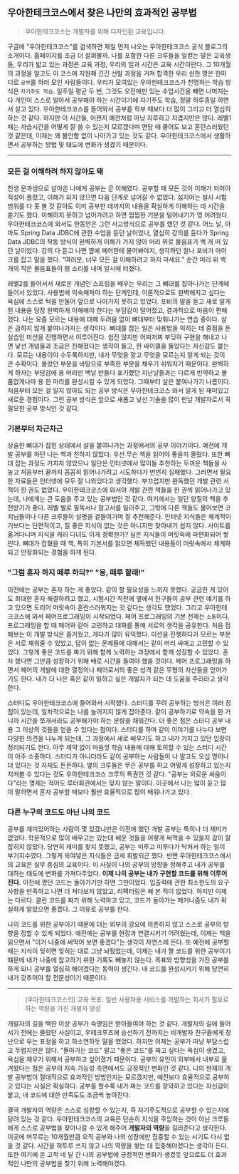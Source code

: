 ## 우아한테크코스에서 찾은 나만의 효과적인 공부법

> 우아한테크코스는 개발자를 위해 디자인된 교육입니다.

구글에 "우아한테크코스"를 검색하면 제일 먼저 나오는 우아한테크코스 공식 블로그의 소개이다. 홈페이지를 조금 더 살펴볼까. 나를 포함한 다른 크루들을 일컫는 말은 교육생들, 우리가 밟고 있는 과정은 교육 과정, 우리의 일과 시간은 교육 시간이란다. 그 10개월의 과정을 알고도 이 코스에 지원해 긴긴 선발 과정을 거쳐 합격한 우리 쉰한 명은 한마디로 `공부`를 하러 모인 사람들이다. 우리가 모여있는 우아한테크코스가 천명하는 학습 방식은 `자기주도 학습`.  일주일 평균 두 번, 그것도 오전에만 있는 수업시간을 빼면 나머지는 다 개인이 스스로 알아서 공부해야 하는 시간이기에 자기주도 학습, 정말 하루종일 하면서 살고 있다. 우아한테크코스를 들어와서 공부를 학부 때보다 더 많이 그리고 더 열심히 하는 것 같다. 하지만 이 시간들, 어쩐지 예전처럼 마냥 지루하고 지겹지만은 않다. 레벨1 때는 자습시간을 어떻게 잘 쓸 수 있는지 모르겠다며 면담 때 물어도 보고 혼란스러웠던 것 같은데, 이제는 꽤 불안함 없이 나아가고 있는 것도 같다. 우아한테크코스에서 생활하면서 공부하는 방법 및 태도에 변화가 생겼기 때문이다. 

---
### 모든 걸 이해하려 하지 않아도 돼

천생 문과생으로 살아온 나에게 공부는 곧 이해였다. 공부할 때 모든 것이 이해가 되어야 직성이 풀렸고, 이해가 되지 않으면 다음 단계로 넘어갈 수 없었다. 심지어는 설사 시험 범위를 다 못 볼 것 같아도 이미 공부한 데까지의 내용을 확실하게 이해하는 데 시간을 쏟기도 했다. 이해하지 못하고 넘어가려고 하면 찝찝한 기분을 털어내기가 영 어려웠다. 우아한테크코스에 와서도 한동안은 그런 사고방식으로 공부를 했던 것 같다. 어느 날, 아마도 Spring Data JDBC에 관한 수업을 듣던 날이었나, 열심히 강의를 듣다가 Spring Data JDBC의 작동 방식이 완벽하게 이해가 가지 않아 머리 위로 물음표가 백 개 떠 있던 날이었다. 강의 다 듣고 나면 옆에 페어한테 물어봐야지, 생각하던 찰나 포비가 마이크를 잡고 말을 했다. "여러분, 너무 모든 걸 이해하려고 하지 마세요." 순간 머리 위 백 개의 작은 물음표들이 펑 소리를 내며 일시에 터졌다.

레벨2를 들어서서 새로운 개념인 스프링을 배우는 우리는 그 뼈대를 잡아나가는 단계에 들어서 있었다. 사용법에 익숙해져야 하는 단계인데, 이론적으로도 완벽해지고 싶다는 욕심에 스스로 턱을 만들어 앞으로 나아가지 못하고 있었다. 포비의 말을 듣고 새로 알게 된 내용을 당장 완벽하게 이해해야 한다는 부담감이 덜어졌고, 결과적으로 마음이 편해졌다. 나는 요즘 모르는 내용에 대해 두려움 없이 뼈대부터 맞춰나가는 연습 중이다. 살은 급하지 않게 붙여나가자는 생각이다. 뼈대를 잡는 일은 사용법을 익히는 데 중점을 둔 실습인 미션을 진행하면서 이루어진다. 쉽진 않지만 어찌저찌 부딪혀 구현을 해내고 나면 낯선 개념들과 조금은 친해졌다는 생각이 들고, 한 싸이클을 돌았다는 자신감도 붙는다. 모르는 내용이야 수두룩하지만, 내가 무엇을 알고 무엇을 모르는지 알게 되는 것이 큰 수확이다. 몰랐던 부분을 바탕으로 부족한 부분을 채우기 쉬워지기 때문이다. 완벽하게 하자는 부담감에 용 머리만 백날 만들다 포기했던 지난날들과는 다르게 빈약하고 볼품없게나마 용 한 마리를 완성시킬 수 있게 되었다. 그때부터 살은 붙여나가기 나름이다. 처음부터 모든 걸 알지 않아도 되는 공부 방식은 우아한테크코스 와서 알게 된 재미있고 새로운 경험이다. 그런 공부 방식은 앞으로 새롭고 낯선 기술을 많이 만날 개발자로서 꼭 필요한 공부 방식인 것 같다.

### 기본부터 차근차근

상술한 뼈대가 잡힌 상태에서 살을 붙여나가는 과정에서의 공부 이야기이다. 예전에 개발 공부를 하던 나는 책과 친하지 않았다. 우선 무슨 책을 읽어야 좋을지 몰랐다. 또한 뼈대 잡는 과정도 거치지 않았으니 일단은 인터넷에서 많이들 추천하는 두꺼운 책들을 사놓고 처음부터 끝까지 꼼꼼히 읽어나가려고 시도하다가 번번히 실패했다. 그러면서 필요한 자료들은 인터넷에 모두 잘 나와있다고 생각했다. 부끄럽지만 완독했던 개발 관련 서적이 한 권도 없었다. 우아한테크코스에 와서야 개발 관련 책들을 한 권씩 읽어나가고 있는데, 나에게는 큰 도움을 주고 있는 공부법인 것 같다. 여기에서는 일단 양질의 책을 추천받기가 좋다. 레벨 별로 필독서나 참고서를 일러주고, 그밖에 다른 책들도 물어보면 코치님들이나 다른 크루들이 설명을 곁들여가며 잘 추천해준다. 인터넷 지식들은 체계적이기보다는 단편적이고, 질 좋은 지식이 없는 것은 아니지만 찾아내기 쉽지 않다. 사이트를 옮겨다니며 지식을 캐러 다녀도 이게 정확한가? 싶은 지식들이 머릿속에 파편화되어 쌓인다. 뼈대가 잡혔을 때 책, 특히 기본서를 읽으면 체득했던 내용들이 머릿속에서 체계화되고 안정화되는 경험을 하게 된다. 

### "그럼 혼자 하지 떼루 하듸?" "응, 떼루 할래!"

이전에는 공부는 혼자 하는 게 좋았다. 같이 할 필요성을 느끼지 못했다. 궁금한 게 있어도 최대한 혼자 해결하려고 했고, 시험시간 직전에 옆에서 친구들이 공부 관련 얘기를 하고 있으면 도리어 머릿속이 혼란스러워지는 것 같다는 생각도 했었다. 그리고 우아한테크코스에 와서 페어프로그래밍이 시작되었다. 페어 프로그래밍의 기본 전제는 `소통`이다. 프로그래밍을 할 때 페어와 같이 고민하고 대화를 통해 서로의 생각을 공유한다. 처음 접해보는 이 개발 방식은 즐거웠고, 게다가 많이 유익했다. 미션을 진행하다가 모르는 부분은 서로 채워줄 수 있었고, 답이 없는 문제들에 대해서는 같이 머리 싸매고 고민할 수 있었다. 그렇게 좋은 코드를 짜기 위해 함께 노력하는 과정에서 함께 성장할 수 있었다. 혼자 했다면 그만큼 성장하기 위해 배로 시간을 들여야 했을 것이다. 페어 프로그래밍을 하면서 페어의 개발에 대한 열정이나 페어로서의 좋은 성격 같은 무형의 자산들을 얻어가기도 한다. 내가 더 나은 혹은 같이 일하고 싶은 개발자가 되는 데 도움을 주리라고 생각한다.

스터디도 우아한테크코스에 들어와서 시작했다. 스터디를 꾸려 공부하는 방식은 여러 장점이 있는데, 일차적으로는 나를 늘어지지 않게 잡아준다. 같이 공부하기로 약속을 한 거니까 시간을 쪼개서라도 공부해가야 하는 분량을 채워간다. 더 좋은 점은 스터디 공부 내용 그 이상의 것들을 얻을 수 있다는 점이다. 스터디를 하며 같이 이야기를 나누다 보면 다양한 의견을 나누게 되는데, 그 과정에서 새로 배우기도 하고 내가 가지고 있던 입장이 정리되기도 한다. 아무 제약 없이 마음껏 학습 내용에 대해 토의할 수 있는 스터디 시간이 아주 소중하다. 스터디가 아니더라도 같이 공부하는 사람들이 나 말고도 오십 명이나 더 있다는 것 자체도 든든하다. 옆의 크루들은 무슨 공부를 하고 어떻게 성장하고 있는지 지켜볼 수 있다는 것도 우아한테크코스 크루의 특권인 것 같다. "공부는 외로운 싸움이다"라는 명제는 적어도 루터회관에서는 맞지 않는 말이다. 이곳에서 나는 많이 듣고 많이 말하면서 혼자 공부할 때보다 훨씬 효율적으로 많이 배워나가고 있다. 

### 다른 누구의 코드도 아닌 나의 코드

공부를 재미있어하는 사람이 몇 있겠냐만은 이전에 했던 개발 공부는 특히나 더 재미가 없었다. 학문적으로 많이 배우고는 있는데 배운 것들을 어떻게 써먹을 수 있을지 감이 잘 잡히지 않았다. 당연히 재미를 찾지 못했고, 공부는 미루고 미루다가 닥쳐서 하는 일이 부기지수였다. 그렇게 욱여넣은 지식들은 금세 휘발되곤 했다. 반면 우아한테크코스에서의 교육은 실무 중심의 교육이다. 이 사실이 나의 공부의 방향을 정해주고 내가 공부를 대하는 태도에 변화를 가져다주었다. **이제 나의 공부는 내가 구현할 코드를 위해 이루어진다.** 이전에 짰던 코드는 돌아가기만 하면 그만이었다. 입출력에 관한 최소한도의 요구사항을 만족하고 나면 더 쳐다보지 않았고, 리팩터링은 해 본 적이 없었다. 하지만 이제는 다르다. 클린 코드를 짜기 위해 노력하고 있고, 코드가 돌아가는 메커니즘도 내가 확실하게 알았으면 좋겠다. 그 이유로 공부를 한다. 

나의 코드를 위한 공부이기 때문에 더는 외부의 강요에 의존하지 않고 스스로 공부의 방향을 정할 수 있게 되었다. 예전에는 공부를 현장과 연결시키기 어려웠는데, 이제는 책을 읽으면서 "이거 나중에 써먹어 보면 좋겠다"는 생각이 자연스레 든다. 또 예전에 공부할 때는 지식이 잊히면 잊히는 대로 그냥 놔뒀었는데, 이제는 내가 짤 코드를 위한 공부이기 떄문에 내가 나중에 참고하기 위한 기록도 빼놓지 않는다. 목표와 방향성을 가진 공부를 하게 되니 공부를 열심히 해야겠다는 동력이 생긴다. 내 코드를 완성시키기 위해 당연히 내가 갖추어야 할 전문성이기 때문이다.

---
> (우아한테크코스의) 교육 목표: 일반 사용자용 서비스를 개발하는 회사가 필요로 하는 역량을 가진 개발자 양성

개발자의 길을 택한 이상 공부가 숙명임은 받아들여야 하는 것 같다. 개발자의 길에 들어서기 전에는 몰랐던 사실이고, 우테크루즈에 승선하기 전까지는 비개발자 친구들에게 장난으로 우는 표정을 하고 하소연하듯 말을 했었다. 하지만 이제는 공부가 마냥 부담스럽고 두렵지만은 않다. "돌아가는 코드" 말고 "좋은 코드"를 짜고 싶다는 욕심이 생겼고, 욕심을 채우기 위해서 공부하고 싶어졌기 때문이다. 공부의 유인이 외부에서 내부로 옮겨왔다는 점은 공부의 지속 가능성 측면에서도 긍정적인 변화인 것 같다. 나의 현재의 개발 공부법이 절대적으로 효과적인 방법인지는 모르겠지만, 예전보다 효율적으로 공부하고 있다는 사실은 확실하다. 공부를 할수록 내가 짜는 코드를 장악하고 있다는 자신감이 붙고, 내 코드에 대한 만족도도 조금씩 높아진다.

결국 개발자의 역량은 스스로 성장할 수 있는지, 즉 자기주도적으로 공부할 수 있는지에 달려 있는 것 같다. 우아한테크코스의 교육은 단순히 지식을 주입하는 것이 아닌 크루들에게 스스로 공부법을 찾아나갈 수 있게 해주어 **개발자의 역량**을 길러준다고 생각한다. 이곳에 머무르는 10개월만큼 오직 공부와 나의 성장에만 집중할 수 있는 시기도 다시 없을 것 같다. 시간을 허투루 쓰지 않고 나의 역량을 쌓는 데 집중해야겠다는 생각이 든다. 또한 여기에 온 고작 네 달 간 나의 공부법에 긍정적인 변화가 생겼듯 앞으로도 더 효과적인 나만의 공부법을 찾기 위해 노력해야겠다.
